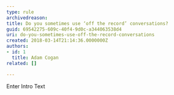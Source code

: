 ```yaml
---
type: rule
archivedreason: 
title: Do you sometimes use ‘off the record’ conversations?
guid: 69542275-609c-40f4-9d0c-a344063538d4
uri: do-you-sometimes-use-off-the-record-conversations
created: 2018-03-14T21:14:36.0000000Z
authors:
- id: 1
  title: Adam Cogan
related: []

---
```



Enter Intro Text
<br><excerpt class='endintro'></excerpt><br>



